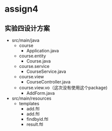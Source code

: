 # assign4
## 实验四设计方案

+ src/main/java
    + course
        + Application.java
    + course.entity
        + Course.java
    + course.service
        + CourseService.java
    + course.view
        + CourseController.java
    + course.view.vo（这次没有使用这个package)
        + AddForm.java
+ src/main/resources
    + templates
        + add.ftl
        + add.ftl
        + findbyid.ftl
        + result.ftl
